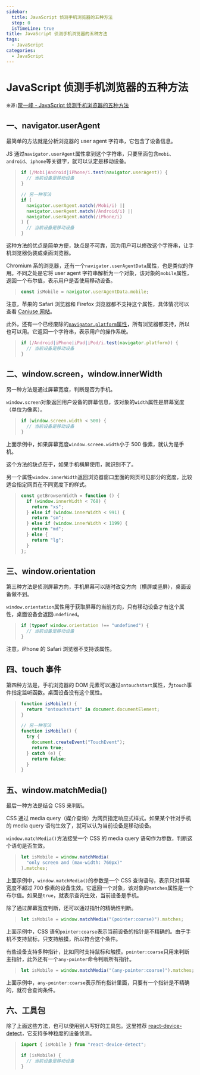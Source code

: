 ```yaml
---
sidebar:
  title: JavaScript 侦测手机浏览器的五种方法
  step: 0
  isTimeLine: true
title: JavaScript 侦测手机浏览器的五种方法
tags:
  - JavaScript
categories:
  - JavaScript
---
```


# JavaScript 侦测手机浏览器的五种方法

`来源:`[阮一峰 - JavaScript 侦测手机浏览器的五种方法](https://www.ruanyifeng.com/blog/2021/09/detecting-mobile-browser.html)

## 一、navigator.userAgent

最简单的方法就是分析浏览器的 user agent 字符串，它包含了设备信息。

JS 通过`navigator.userAgent`属性拿到这个字符串，只要里面包含`mobi`、`android`、`iphone`等关键字，就可以认定是移动设备。

> ```javascript
> if (/Mobi|Android|iPhone/i.test(navigator.userAgent)) {
>   // 当前设备是移动设备
> }
>
> // 另一种写法
> if (
>   navigator.userAgent.match(/Mobi/i) ||
>   navigator.userAgent.match(/Android/i) ||
>   navigator.userAgent.match(/iPhone/i)
> ) {
>   // 当前设备是移动设备
> }
> ```

这种方法的优点是简单方便，缺点是不可靠，因为用户可以修改这个字符串，让手机浏览器伪装成桌面浏览器。

Chromium 系的浏览器，还有一个`navigator.userAgentData`属性，也是类似的作用。不同之处是它将 user agent 字符串解析为一个对象，该对象的`mobile`属性，返回一个布尔值，表示用户是否使用移动设备。

> ```javascript
> const isMobile = navigator.userAgentData.mobile;
> ```

注意，苹果的 Safari 浏览器和 Firefox 浏览器都不支持这个属性，具体情况可以查看 [Caniuse 网站](https://caniuse.com/mdn-api_navigator_useragentdata)。

此外，还有一个已经废除的[`navigator.platform`属性](https://stackoverflow.com/questions/19877924/what-is-the-list-of-possible-values-for-navigator-platform-as-of-today)，所有浏览器都支持，所以也可以用。它返回一个字符串，表示用户的操作系统。

> ```javascript
> if (/Android|iPhone|iPad|iPod/i.test(navigator.platform)) {
>   // 当前设备是移动设备
> }
> ```

## 二、window.screen，window.innerWidth

另一种方法是通过屏幕宽度，判断是否为手机。

`window.screen`对象返回用户设备的屏幕信息，该对象的`width`属性是屏幕宽度（单位为像素）。

> ```javascript
> if (window.screen.width < 500) {
>   // 当前设备是移动设备
> }
> ```

上面示例中，如果屏幕宽度`window.screen.width`小于 500 像素，就认为是手机。

这个方法的缺点在于，如果手机横屏使用，就识别不了。

另一个属性`window.innerWidth`返回浏览器窗口里面的网页可见部分的宽度，比较适合指定网页在不同宽度下的样式。

> ```javascript
> const getBrowserWidth = function () {
>   if (window.innerWidth < 768) {
>     return "xs";
>   } else if (window.innerWidth < 991) {
>     return "sm";
>   } else if (window.innerWidth < 1199) {
>     return "md";
>   } else {
>     return "lg";
>   }
> };
> ```

## 三、window.orientation

第三种方法是侦测屏幕方向，手机屏幕可以随时改变方向（横屏或竖屏），桌面设备做不到。

`window.orientation`属性用于获取屏幕的当前方向，只有移动设备才有这个属性，桌面设备会返回`undefined`。

> ```javascript
> if (typeof window.orientation !== "undefined") {
>   // 当前设备是移动设备
> }
> ```

注意，iPhone 的 Safari 浏览器不支持该属性。

## 四、touch 事件

第四种方法是，手机浏览器的 DOM 元素可以通过`ontouchstart`属性，为`touch`事件指定监听函数。桌面设备没有这个属性。

> ```javascript
> function isMobile() {
>   return "ontouchstart" in document.documentElement;
> }
>
> // 另一种写法
> function isMobile() {
>   try {
>     document.createEvent("TouchEvent");
>     return true;
>   } catch (e) {
>     return false;
>   }
> }
> ```

## 五、window.matchMedia()

最后一种方法是结合 CSS 来判断。

CSS 通过 media query（媒介查询）为网页指定响应式样式。如果某个针对手机的 media query 语句生效了，就可以认为当前设备是移动设备。

`window.matchMedia()`方法接受一个 CSS 的 media query 语句作为参数，判断这个语句是否生效。

> ```javascript
> let isMobile = window.matchMedia(
>   "only screen and (max-width: 760px)"
> ).matches;
> ```

上面示例中，`window.matchMedia()`的参数是一个 CSS 查询语句，表示只对屏幕宽度不超过 700 像素的设备生效。它返回一个对象，该对象的`matches`属性是一个布尔值。如果是`true`，就表示查询生效，当前设备是手机。

除了通过屏幕宽度判断，还可以通过指针的精确性判断。

> ```javascript
> let isMobile = window.matchMedia("(pointer:coarse)").matches;
> ```

上面示例中，CSS 语句`pointer:coarse`表示当前设备的指针是不精确的。由于手机不支持鼠标，只支持触摸，所以符合这个条件。

有些设备支持多种指针，比如同时支持鼠标和触摸。`pointer:coarse`只用来判断主指针，此外还有一个`any-pointer`命令判断所有指针。

> ```javascript
> let isMobile = window.matchMedia("(any-pointer:coarse)").matches;
> ```

上面示例中，`any-pointer:coarse`表示所有指针里面，只要有一个指针是不精确的，就符合查询条件。

## 六、工具包

除了上面这些方法，也可以使用别人写好的工具包。这里推荐 [react-device-detect](https://www.npmjs.com/package/react-device-detect)，它支持多种粒度的设备侦测。

> ```javascript
> import { isMobile } from "react-device-detect";
>
> if (isMobile) {
>   // 当前设备是移动设备
> }
> ```